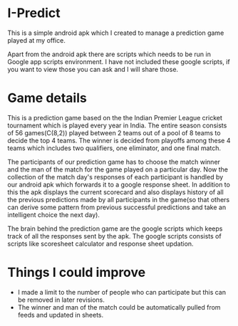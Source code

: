 # I-Predict
This is a simple android apk which I created to manage a prediction game played at my office.

Apart from the android apk there are scripts which needs to be run in Google app scripts environment. I have not included these google scripts,
if you want to view those you can ask and I will share those.

Game details
============
This is a prediction game based on the the Indian Premier League cricket tournament which is played every year in India. The entire season 
consists of 56 games(C(8,2)) played between 2 teams out of a pool of 8 teams to decide the top 4 teams. The winner is decided from playoffs
among these 4 teams which includes two qualifiers, one eliminator, and one final match.

The participants of our prediction game has to choose the match winner and the man of the match for the game played on a particular day.
Now the collection of the match day's responses of each participant is handled by our android apk which forwards it to a google response sheet.
In addition to this the apk displays the current scorecard and also displays history of all the previous predictions made by all participants in the game(so that others can derive
some pattern from previous successful predictions and take an intelligent choice the next day).

The brain behind the prediction game are the google scripts which keeps track of all the responses sent by the apk. The google scripts
consists of scripts like scoresheet calculator and response sheet updation.

Things I could improve
=====================

* I made a limit to the number of people who can participate but this can be removed in later revisions.
* The winner and man of the match could be automatically pulled from feeds and updated in sheets.




